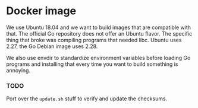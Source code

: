 # Docker image

We use Ubuntu 18.04 and we want to build images that are compatible with that.
The official Go repository does not offer an Ubuntu flavor. The specific thing
that broke was compiling programs that needed libc. Ubuntu uses 2.27, the Go
Debian image uses 2.28.

We also use envdir to standardize environment variables before loading Go
programs and installing that every time you want to build something is annoying.

### TODO

Port over the `update.sh` stuff to verify and update the checksums.
